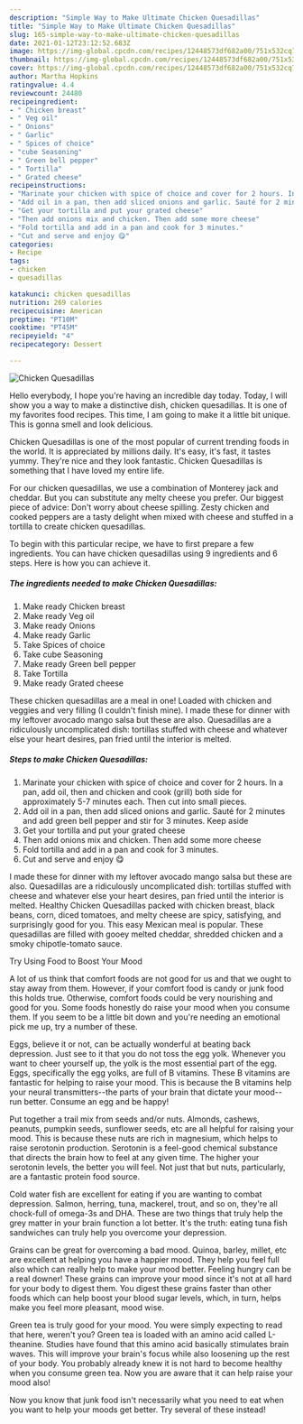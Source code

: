 ```yaml
---
description: "Simple Way to Make Ultimate Chicken Quesadillas"
title: "Simple Way to Make Ultimate Chicken Quesadillas"
slug: 165-simple-way-to-make-ultimate-chicken-quesadillas
date: 2021-01-12T23:12:52.683Z
image: https://img-global.cpcdn.com/recipes/12448573df682a00/751x532cq70/chicken-quesadillas-recipe-main-photo.jpg
thumbnail: https://img-global.cpcdn.com/recipes/12448573df682a00/751x532cq70/chicken-quesadillas-recipe-main-photo.jpg
cover: https://img-global.cpcdn.com/recipes/12448573df682a00/751x532cq70/chicken-quesadillas-recipe-main-photo.jpg
author: Martha Hopkins
ratingvalue: 4.4
reviewcount: 24480
recipeingredient:
- " Chicken breast"
- " Veg oil"
- " Onions"
- " Garlic"
- " Spices of choice"
- "cube Seasoning"
- " Green bell pepper"
- " Tortilla"
- " Grated cheese"
recipeinstructions:
- "Marinate your chicken with spice of choice and cover for 2 hours. In a pan, add oil, then and chicken and cook (grill) both side for approximately 5-7 minutes each. Then cut into small pieces."
- "Add oil in a pan, then add sliced onions and garlic. Sauté for 2 minutes and add green bell pepper and stir for 3 minutes. Keep aside"
- "Get your tortilla and put your grated cheese"
- "Then add onions mix and chicken. Then add some more cheese"
- "Fold tortilla and add in a pan and cook for 3 minutes."
- "Cut and serve and enjoy 😋"
categories:
- Recipe
tags:
- chicken
- quesadillas

katakunci: chicken quesadillas 
nutrition: 269 calories
recipecuisine: American
preptime: "PT10M"
cooktime: "PT45M"
recipeyield: "4"
recipecategory: Dessert

---
```



![Chicken Quesadillas](https://img-global.cpcdn.com/recipes/12448573df682a00/751x532cq70/chicken-quesadillas-recipe-main-photo.jpg)

Hello everybody, I hope you're having an incredible day today. Today, I will show you a way to make a distinctive dish, chicken quesadillas. It is one of my favorites food recipes. This time, I am going to make it a little bit unique. This is gonna smell and look delicious.

Chicken Quesadillas is one of the most popular of current trending foods in the world. It is appreciated by millions daily. It's easy, it's fast, it tastes yummy. They're nice and they look fantastic. Chicken Quesadillas is something that I have loved my entire life.

For our chicken quesadillas, we use a combination of Monterey jack and cheddar. But you can substitute any melty cheese you prefer. Our biggest piece of advice: Don&#39;t worry about cheese spilling. Zesty chicken and cooked peppers are a tasty delight when mixed with cheese and stuffed in a tortilla to create chicken quesadillas.


To begin with this particular recipe, we have to first prepare a few ingredients. You can have chicken quesadillas using 9 ingredients and 6 steps. Here is how you can achieve it.

<!--inarticleads1-->

##### The ingredients needed to make Chicken Quesadillas:

1. Make ready  Chicken breast
1. Make ready  Veg oil
1. Make ready  Onions
1. Make ready  Garlic
1. Take  Spices of choice
1. Take cube Seasoning
1. Make ready  Green bell pepper
1. Take  Tortilla
1. Make ready  Grated cheese


These chicken quesadillas are a meal in one! Loaded with chicken and veggies and very filling (I couldn&#39;t finish mine). I made these for dinner with my leftover avocado mango salsa but these are also. Quesadillas are a ridiculously uncomplicated dish: tortillas stuffed with cheese and whatever else your heart desires, pan fried until the interior is melted. 

<!--inarticleads2-->

##### Steps to make Chicken Quesadillas:

1. Marinate your chicken with spice of choice and cover for 2 hours. In a pan, add oil, then and chicken and cook (grill) both side for approximately 5-7 minutes each. Then cut into small pieces.
1. Add oil in a pan, then add sliced onions and garlic. Sauté for 2 minutes and add green bell pepper and stir for 3 minutes. Keep aside
1. Get your tortilla and put your grated cheese
1. Then add onions mix and chicken. Then add some more cheese
1. Fold tortilla and add in a pan and cook for 3 minutes.
1. Cut and serve and enjoy 😋


I made these for dinner with my leftover avocado mango salsa but these are also. Quesadillas are a ridiculously uncomplicated dish: tortillas stuffed with cheese and whatever else your heart desires, pan fried until the interior is melted. Healthy Chicken Quesadillas packed with chicken breast, black beans, corn, diced tomatoes, and melty cheese are spicy, satisfying, and surprisingly good for you. This easy Mexican meal is popular. These quesadillas are filled with gooey melted cheddar, shredded chicken and a smoky chipotle-tomato sauce. 

Try Using Food to Boost Your Mood


A lot of us think that comfort foods are not good for us and that we ought to stay away from them. However, if your comfort food is candy or junk food this holds true. Otherwise, comfort foods could be very nourishing and good for you. Some foods honestly do raise your mood when you consume them. If you seem to be a little bit down and you're needing an emotional pick me up, try a number of these.

Eggs, believe it or not, can be actually wonderful at beating back depression. Just see to it that you do not toss the egg yolk. Whenever you want to cheer yourself up, the yolk is the most essential part of the egg. Eggs, specifically the egg yolks, are full of B vitamins. These B vitamins are fantastic for helping to raise your mood. This is because the B vitamins help your neural transmitters--the parts of your brain that dictate your mood--run better. Consume an egg and be happy!

Put together a trail mix from seeds and/or nuts. Almonds, cashews, peanuts, pumpkin seeds, sunflower seeds, etc are all helpful for raising your mood. This is because these nuts are rich in magnesium, which helps to raise serotonin production. Serotonin is a feel-good chemical substance that directs the brain how to feel at any given time. The higher your serotonin levels, the better you will feel. Not just that but nuts, particularly, are a fantastic protein food source.

Cold water fish are excellent for eating if you are wanting to combat depression. Salmon, herring, tuna, mackerel, trout, and so on, they're all chock-full of omega-3s and DHA. These are two things that truly help the grey matter in your brain function a lot better. It's the truth: eating tuna fish sandwiches can truly help you overcome your depression. 

Grains can be great for overcoming a bad mood. Quinoa, barley, millet, etc are excellent at helping you have a happier mood. They help you feel full also which can really help to make your mood better. Feeling hungry can be a real downer! These grains can improve your mood since it's not at all hard for your body to digest them. You digest these grains faster than other foods which can help boost your blood sugar levels, which, in turn, helps make you feel more pleasant, mood wise.

Green tea is truly good for your mood. You were simply expecting to read that here, weren't you? Green tea is loaded with an amino acid called L-theanine. Studies have found that this amino acid basically stimulates brain waves. This will improve your brain's focus while also loosening up the rest of your body. You probably already knew it is not hard to become healthy when you consume green tea. Now you are aware that it can help raise your mood also!

Now you know that junk food isn't necessarily what you need to eat when you want to help your moods get better. Try several of these instead!

